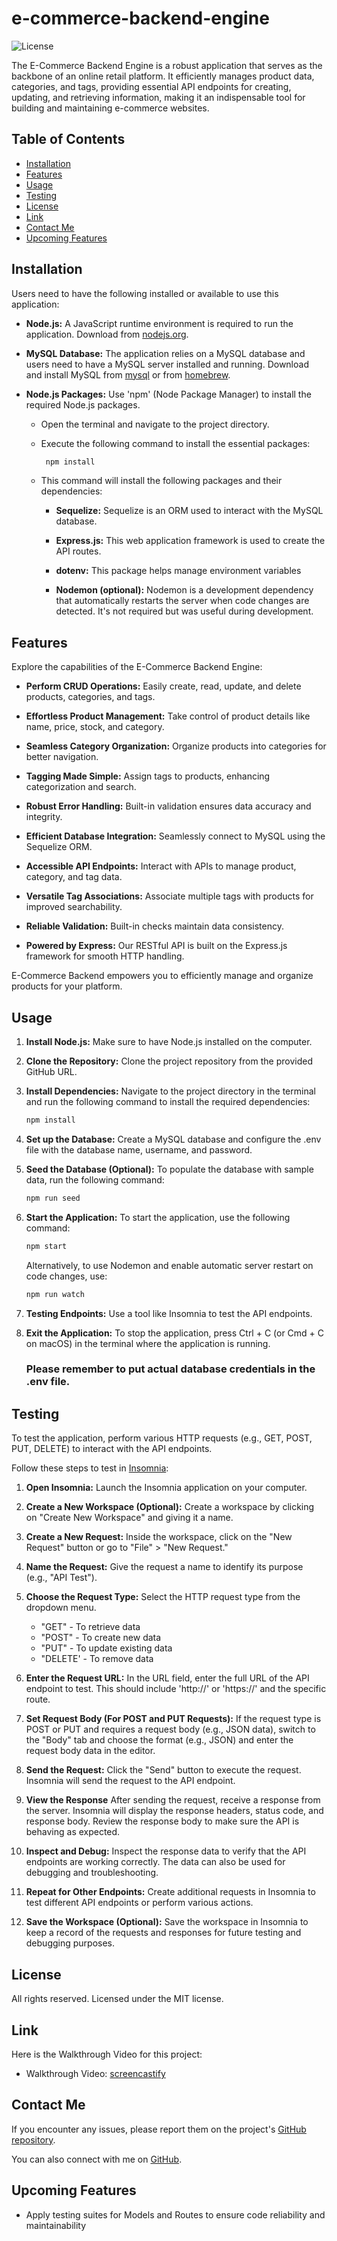 # e-commerce-backend-engine

![License](https://img.shields.io/badge/License-MIT-blue.svg)

The E-Commerce Backend Engine is a robust application that serves as the backbone of an online retail platform. It efficiently manages product data, categories, and tags, providing essential API endpoints for creating, updating, and retrieving information, making it an indispensable tool for building and maintaining e-commerce websites.

## Table of Contents

- [Installation](#installation)
- [Features](#features)
- [Usage](#usage)
- [Testing](#testing)
- [License](#license)
- [Link](#link)
- [Contact Me](#contact-me)
- [Upcoming Features](#upcoming-features)

## Installation

Users need to have the following installed or available to use this application:

- **Node.js:** A JavaScript runtime environment is required to run the application. Download from [nodejs.org](nodejs.org).

- **MySQL Database:** The application relies on a MySQL database and users need to have a MySQL server installed and running. Download and install MySQL from [mysql](https://dev.mysql.com/downloads/mysql/) or from [homebrew](https://formulae.brew.sh/formula/mysql).

- **Node.js Packages:** Use 'npm' (Node Package Manager) to install the required Node.js packages.

  - Open the terminal and navigate to the project directory.
  - Execute the following command to install the essential packages:
    ```sh
     npm install
    ```
  - This command will install the following packages and their dependencies:

    - **Sequelize:** Sequelize is an ORM used to interact with the MySQL database.

    - **Express.js:** This web application framework is used to create the API routes.

    - **dotenv:** This package helps manage environment variables

    - **Nodemon (optional):** Nodemon is a development dependency that automatically restarts the server when code changes are detected. It's not required but was useful during development.

## Features

Explore the capabilities of the E-Commerce Backend Engine:

- **Perform CRUD Operations:** Easily create, read, update, and delete products, categories, and tags.

- **Effortless Product Management:** Take control of product details like name, price, stock, and category.

- **Seamless Category Organization:** Organize products into categories for better navigation.

- **Tagging Made Simple:** Assign tags to products, enhancing categorization and search.

- **Robust Error Handling:** Built-in validation ensures data accuracy and integrity.

- **Efficient Database Integration:** Seamlessly connect to MySQL using the Sequelize ORM.

- **Accessible API Endpoints:** Interact with APIs to manage product, category, and tag data.

- **Versatile Tag Associations:** Associate multiple tags with products for improved searchability.

- **Reliable Validation:** Built-in checks maintain data consistency.

- **Powered by Express:** Our RESTful API is built on the Express.js framework for smooth HTTP handling.

E-Commerce Backend empowers you to efficiently manage and organize products for your platform.

## Usage

1. **Install Node.js:** Make sure to have Node.js installed on the computer.

2. **Clone the Repository:** Clone the project repository from the provided GitHub URL.

3. **Install Dependencies:** Navigate to the project directory in the terminal and run the following command to install the required dependencies:
   ```sh
   npm install
   ```
4. **Set up the Database:** Create a MySQL database and configure the .env file with the database name, username, and password.

5. **Seed the Database (Optional):** To populate the database with sample data, run the following command:
   ```sh
   npm run seed
   ```
6. **Start the Application:** To start the application, use the following command:
   ```sh
   npm start
   ```
   Alternatively, to use Nodemon and enable automatic server restart on code changes, use:
   ```sh
   npm run watch
   ```
7. **Testing Endpoints:** Use a tool like Insomnia to test the API endpoints.

8. **Exit the Application:** To stop the application, press Ctrl + C (or Cmd + C on macOS) in the terminal where the application is running.

   ### Please remember to put actual database credentials in the .env file.

## Testing

To test the application, perform various HTTP requests (e.g., GET, POST, PUT, DELETE) to interact with the API endpoints.

Follow these steps to test in <u>Insomnia</u>:

1. **Open Insomnia:** Launch the Insomnia application on your computer.

2. **Create a New Workspace (Optional):** Create a workspace by clicking on "Create New Workspace" and giving it a name.

3. **Create a New Request:** Inside the workspace, click on the "New Request" button or go to "File" > "New Request."

4. **Name the Request:** Give the request a name to identify its purpose (e.g., "API Test").

5. **Choose the Request Type:** Select the HTTP request type from the dropdown menu.

   - "GET" - To retrieve data
   - "POST" - To create new data
   - "PUT" - To update existing data
   - "DELETE' - To remove data

6. **Enter the Request URL:** In the URL field, enter the full URL of the API endpoint to test. This should include 'http://' or 'https://' and the specific route.

7. **Set Request Body (For POST and PUT Requests):** If the request type is POST or PUT and requires a request body (e.g., JSON data), switch to the "Body" tab and choose the format (e.g., JSON) and enter the request body data in the editor.

8. **Send the Request:** Click the "Send" button to execute the request. Insomnia will send the request to the API endpoint.

9. **View the Response** After sending the request, receive a response from the server. Insomnia will display the response headers, status code, and response body. Review the response body to make sure the API is behaving as expected.

10. **Inspect and Debug:** Inspect the response data to verify that the API endpoints are working correctly. The data can also be used for debugging and troubleshooting.

11. **Repeat for Other Endpoints:** Create additional requests in Insomnia to test different API endpoints or perform various actions.

12. **Save the Workspace (Optional):** Save the workspace in Insomnia to keep a record of the requests and responses for future testing and debugging purposes.

## License

All rights reserved. Licensed under the MIT license.

## Link

Here is the Walkthrough Video for this project:

- Walkthrough Video: [screencastify](https://drive.google.com/file/d/15xJOtP-er8NL6gbstrmgQN_hmgHcN1So/view)

## Contact Me

If you encounter any issues, please report them on the project's [GitHub repository](https://github.com/Clkwong3/e-commerce-backend-engine).

You can also connect with me on [GitHub](https://github.com/Clkwong3).

## Upcoming Features

- Apply testing suites for Models and Routes to ensure code reliability and maintainability

